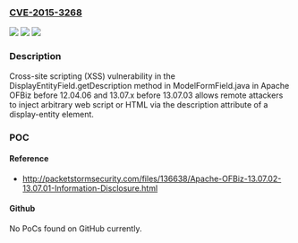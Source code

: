 ### [CVE-2015-3268](https://cve.mitre.org/cgi-bin/cvename.cgi?name=CVE-2015-3268)
![](https://img.shields.io/static/v1?label=Product&message=n%2Fa&color=blue)
![](https://img.shields.io/static/v1?label=Version&message=n%2Fa&color=blue)
![](https://img.shields.io/static/v1?label=Vulnerability&message=n%2Fa&color=brighgreen)

### Description

Cross-site scripting (XSS) vulnerability in the DisplayEntityField.getDescription method in ModelFormField.java in Apache OFBiz before 12.04.06 and 13.07.x before 13.07.03 allows remote attackers to inject arbitrary web script or HTML via the description attribute of a display-entity element.

### POC

#### Reference
- http://packetstormsecurity.com/files/136638/Apache-OFBiz-13.07.02-13.07.01-Information-Disclosure.html

#### Github
No PoCs found on GitHub currently.

